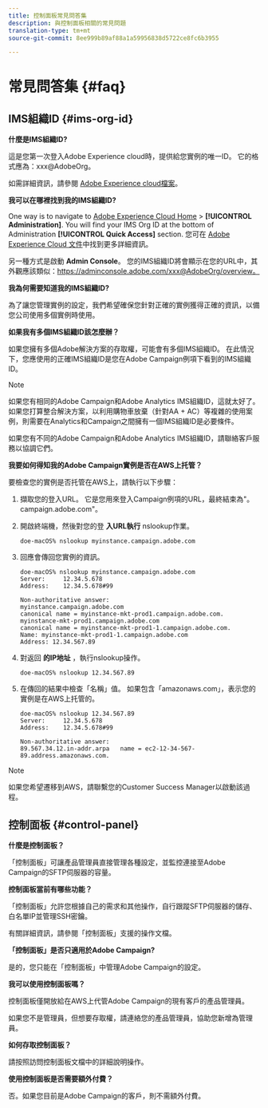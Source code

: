 ```yaml
---
title: 控制面板常見問答集
description: 與控制面板相關的常見問題
translation-type: tm+mt
source-git-commit: 8ee999b89af88a1a59956838d5722ce8fc6b3955

---
```



# 常見問答集 {#faq}

## IMS組織ID {#ims-org-id}

**什麼是IMS組織ID?**


這是您第一次登入Adobe Experience cloud時，提供給您實例的唯一ID。 它的格式應為：xxx@AdobeOrg。

如需詳細資訊，請參閱 [Adobe Experience cloud檔案](https://marketing.adobe.com/resources/help/en_US/mcloud/organizations.html)。

**我可以在哪裡找到我的IMS組織ID?**

One way is to navigate to [Adobe Experience Cloud Home](https://exc-login.experiencecloud.adobe.com/exc-content/login.html?prefixtenantid=amc) &gt; **[!UICONTROL Administration]**. You will find your IMS Org ID at the bottom of Administration **[!UICONTROL Quick Access]** section. 您可在 [Adobe Experience Cloud 文件](https://marketing.adobe.com/resources/help/en_US/mcloud/organizations.html)中找到更多詳細資訊。

另一種方式是啟動 **Admin Console**。 您的IMS組織ID將會顯示在您的URL中，其外觀應該類似：https://adminconsole.adobe.com/xxx@AdobeOrg/overview。

**我為何需要知道我的IMS組織ID?**


為了讓您管理實例的設定，我們希望確保您針對正確的實例獲得正確的資訊，以備您公司使用多個實例時使用。

**如果我有多個IMS組織ID該怎麼辦？**


如果您擁有多個Adobe解決方案的存取權，可能會有多個IMS組織ID。 在此情況下，您應使用的正確IMS組織ID是您在Adobe Campaign例項下看到的IMS組織ID。

>[!NOTE]
>
>如果您有相同的Adobe Campaign和Adobe Analytics IMS組織ID，這就太好了。 如果您打算整合解決方案，以利用購物車放棄（針對AA + AC）等複雜的使用案例，則需要在Analytics和Campaign之間擁有一個IMS組織ID是必要條件。
>
>如果您有不同的Adobe Campaign和Adobe Analytics IMS組織ID，請聯絡客戶服務以協調它們。

**我要如何得知我的Adobe Campaign實例是否在AWS上托管？**

要檢查您的實例是否托管在AWS上，請執行以下步驟：

1. 擷取您的登入URL。 它是您用來登入Campaign例項的URL，最終結束為"。campaign.adobe.com"。
1. 開啟終端機，然後對您的登 **入URL執行** nslookup作業。

   `doe-macOS% nslookup myinstance.campaign.adobe.com`

1. 回應會傳回您實例的資訊。

   ```
   doe-macOS% nslookup myinstance.campaign.adobe.com
   Server:     12.34.5.678
   Address:    12.34.5.678#99
   
   Non-authoritative answer:
   myinstance.campaign.adobe.com
   canonical name = myinstance-mkt-prod1.campaign.adobe.com.
   myinstance-mkt-prod1.campaign.adobe.com
   canonical name = myinstance-mkt-prod1-1.campaign.adobe.com.
   Name: myinstance-mkt-prod1-1.campaign.adobe.com
   Address: 12.34.567.89
   ```

1. 對返回 **的IP地址** ，執行nslookup操作。

   `doe-macOS% nslookup 12.34.567.89`

1. 在傳回的結果中檢查「名稱」值。 如果包含「amazonaws.com」，表示您的實例是在AWS上托管的。

   ```
   doe-macOS% nslookup 12.34.567.89
   Server:     12.34.5.678
   Address:    12.34.5.678#99
   
   Non-authoritative answer:
   89.567.34.12.in-addr.arpa   name = ec2-12-34-567-89.address.amazonaws.com.
   ```

>[!NOTE]
>
>如果您希望遷移到AWS，請聯繫您的Customer Success Manager以啟動該過程。

## 控制面板 {#control-panel}

**什麼是控制面板？**


「控制面板」可讓產品管理員直接管理各種設定，並監控連接至Adobe Campaign的SFTP伺服器的容量。

**控制面板當前有哪些功能？**


「控制面板」允許您根據自己的需求和其他操作，自行跟蹤SFTP伺服器的儲存、白名單IP並管理SSH密鑰。

有關詳細資訊，請參閱「控制面板」支援的操作文檔。

**「控制面板」是否只適用於Adobe Campaign?**


是的，您只能在「控制面板」中管理Adobe Campaign的設定。

**我可以使用控制面板嗎？**


控制面板僅開放給在AWS上代管Adobe Campaign的現有客戶的產品管理員。

如果您不是管理員，但想要存取權，請連絡您的產品管理員，協助您新增為管理員。

**如何存取控制面板？**

請按照訪問控制面板文檔中的詳細說明操作。

**使用控制面板是否需要額外付費？**


否。如果您目前是Adobe Campaign的客戶，則不需額外付費。
